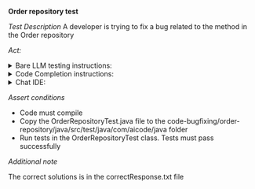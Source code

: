 **Order repository test**

*Test Description*
A developer is trying to fix a bug related to the method in the Order repository

*Act:*

<details>
<summary>Bare LLM testing instructions:</summary>

- Open the prompt.txt file
- Copy a question located in the prompt.txt file to the chat window
- Submit the question
- Open the project code-bugfixing/order-repository/java
- Open the OrderRepository class
- Change the findOrders method to the suggested method

</details>
<details>
<summary>Code Completion instructions:</summary>

- Open the project code-bugfixing/order-repository/java
- Open the OrderRepository class
- Type after the findOrders method:

```java
// Rewrite the findOrders method to fix the bug
```

- Press ENTER
- Accept a sequence of suggestions using the TAB and ENTER keys
- Change the findOrders method to the suggested method

</details>

<details>
<summary>Chat IDE:</summary>

- Open the project code-bugfixing/order-repository/java
- Open the OrderRepository class
- Type in the chat window:

> Rewrite the findOrders method to fix the bug

- Change the findOrders method to the suggested method

</details>

*Assert conditions*

- Code must compile
- Copy the OrderRepositoryTest.java file to the code-bugfixing/order-repository/java/src/test/java/com/aicode/java folder
- Run tests in the OrderRepositoryTest class. Tests must pass successfully

*Additional note*

The correct solutions is in the correctResponse.txt file